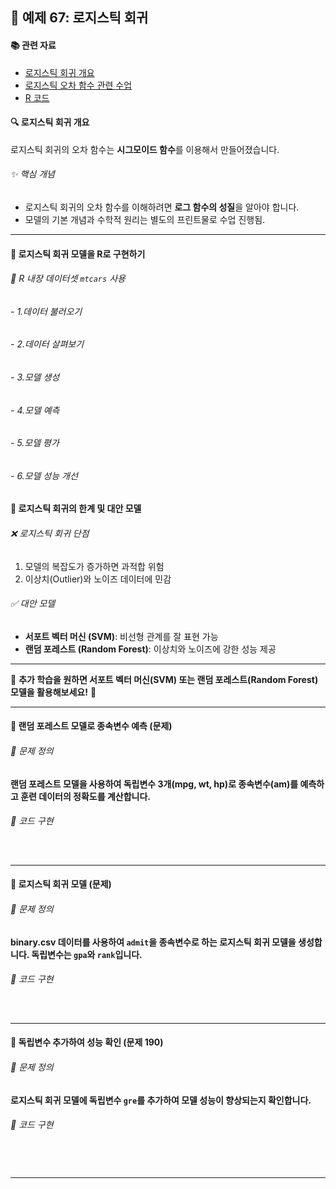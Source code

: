 ## 📌 예제 67: 로지스틱 회귀 

#### 📚 관련 자료
- [로지스틱 회귀 개요](https://cafe.daum.net/oracleoracle/Sotv/707)
- [로지스틱 오차 함수 관련 수업](https://cafe.daum.net/oracleoracle/Sotv/709)
- [R 코드](https://cafe.daum.net/oracleoracle/Sotv/708)

#### 🔍 로지스틱 회귀 개요
로지스틱 회귀의 오차 함수는 **시그모이드 함수**를 이용해서 만들어졌습니다.

###### ✨ 핵심 개념
- 로지스틱 회귀의 오차 함수를 이해하려면 **로그 함수의 성질**을 알아야 합니다.
- 모델의 기본 개념과 수학적 원리는 별도의 프린트물로 수업 진행됨.

---

#### 📌 로지스틱 회귀 모델을 R로 구현하기

###### 📌 R 내장 데이터셋 `mtcars` 사용

###### - 1.데이터 불러오기 
###### - 2.데이터 살펴보기 
###### - 3.모델 생성 
###### - 4.모델 예측  
###### - 5.모델 평가  
###### - 6.모델 성능 개선     


#### 📌 로지스틱 회귀의 한계 및 대안 모델
###### ❌ 로지스틱 회귀 단점
1. 모델의 복잡도가 증가하면 과적합 위험
2. 이상치(Outlier)와 노이즈 데이터에 민감

###### ✅ 대안 모델
- **서포트 벡터 머신 (SVM)**: 비선형 관계를 잘 표현 가능
- **랜덤 포레스트 (Random Forest)**: 이상치와 노이즈에 강한 성능 제공

---

📌 **추가 학습을 원하면 서포트 벡터 머신(SVM) 또는 랜덤 포레스트(Random Forest) 모델을 활용해보세요!** 🚀   

---

#### 📌 랜덤 포레스트 모델로 종속변수 예측 (문제)

###### 📌 문제 정의
**랜덤 포레스트 모델을 사용하여 독립변수 3개(mpg, wt, hp)로 종속변수(am)를 예측하고 훈련 데이터의 정확도를 계산합니다.**

###### 📌 코드 구현
```r



```

---

#### 📌 로지스틱 회귀 모델 (문제)

###### 📌 문제 정의
**binary.csv 데이터를 사용하여 `admit`을 종속변수로 하는 로지스틱 회귀 모델을 생성합니다. 독립변수는 `gpa`와 `rank`입니다.**

###### 📌 코드 구현
```r



```

---

#### 📌 독립변수 추가하여 성능 확인 (문제 190)

###### 📌 문제 정의
**로지스틱 회귀 모델에 독립변수 `gre`를 추가하여 모델 성능이 향상되는지 확인합니다.**

###### 📌 코드 구현
```r




```

---



